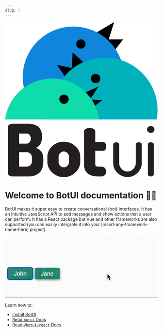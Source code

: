 ```yaml
---
slug: /
---
```


![logo](assets/logo.svg)


# Welcome to BotUI documentation 👋🏼

BotUI makes it super easy to create conversational (bot) interfaces. It has an intuitive JavaScript API to add messages and show actions that a user can perform. It has a React package but Vue and other frameworks are also supported (you can easily intergrate it into your [insert-any-framework-name-here] project).


![botui preview](assets/botui_preview.gif)

Learn how to:

- [Install BotUI](./install.md)
- [Read `botui` Docs](./core/readme.md)
- [Read `@botui/react` Docs](./react/readme.md)